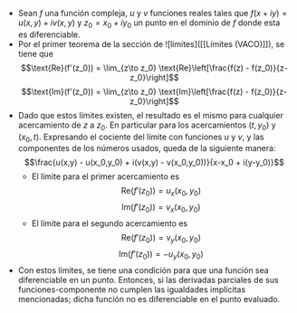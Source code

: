 - Sean $f$ una función compleja, $u$ y $v$ funciones reales tales que $f(x + iy) = u(x,y) + iv(x,y)$ y 
  $z_0 = x_0 + iy_0$ un punto en el dominio de $f$ donde esta es diferenciable.
- Por el primer teorema de la sección de ![límites]([[Límites (VACO)]]), se tiene que
  $$\text{Re}(f'(z_0)) = \lim_{z\to z_0} \text{Re}\left[\frac{f(z) - f(z_0)}{z-z_0}\right]$$
  $$\text{Im}(f'(z_0)) = \lim_{z\to z_0} \text{Im}\left[\frac{f(z) - f(z_0)}{z-z_0}\right]$$
- Dado que estos límites existen, el resultado es el mismo para cualquier acercamiento de $z$ a $z_0$. En particular para los acercamientos $(t,y_0)$ y $(x_0,t)$. Expresando el cociente del límite con funciones $u$ y $v$, y las componentes de los números usados, queda de la siguiente manera:
  $$\frac{u(x,y) - u(x_0,y_0) + i(v(x,y) - v(x_0,y_0))}{x-x_0 + i(y-y_0)}$$
	- El límite para el primer acercamiento es
	  $$\text{Re}(f'(z_0)) = u_x(x_0,y_0)$$
	  $$\text{Im}(f'(z_0)) = v_x(x_0,y_0)$$
	- El límite para el segundo acercamiento es
	  $$\text{Re}(f'(z_0)) = v_y(x_0,y_0)$$
	  $$\text{Im}(f'(z_0)) = -u_y(x_0,y_0)$$
- Con estos límites, se tiene una condición para que una función sea diferenciable en un punto. Entonces, si las derivadas parciales de sus funciones-componente no cumplen las igualdades implícitas mencionadas; dicha función no es diferenciable en el punto evaluado.